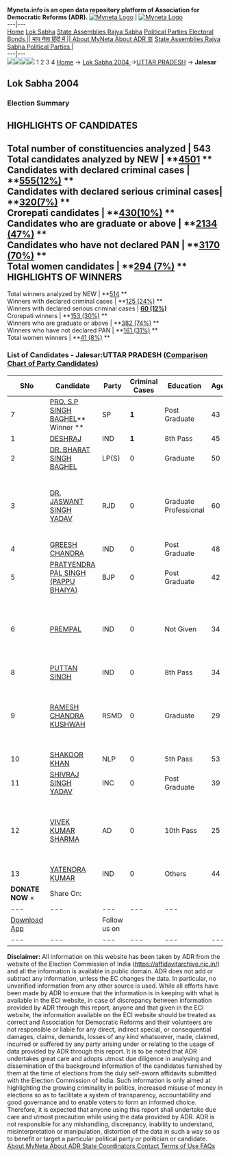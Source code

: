 **Myneta.info is an open data repository platform of Association for Democratic Reforms (ADR).**
[![Myneta Logo](https://www.myneta.info/lib/img/myneta-logo.png)](https://www.myneta.info/) | [![Myneta Logo](https://www.myneta.info/lib/img/adr-logo.png)](https://adrindia.org)  
---|---  
[Home](https://www.myneta.info/) [Lok Sabha](https://www.myneta.info/#ls "Lok Sabha") [ State Assemblies ](https://www.myneta.info/#sa "State Assemblies") [Rajya Sabha](https://www.myneta.info/#rs "Rajya Sabha") [Political Parties ](https://www.myneta.info/party "Political Parties") [ Electoral Bonds ](https://www.myneta.info/electoral_bonds "Electoral Bonds") [ || माय नेता हिंदी में || ](https://translate.google.co.in/translate?prev=hp&hl=en&js=y&u=www.myneta.info&sl=en&tl=hi&history_state0=) [ About MyNeta ](https://adrindia.org/content/about-myneta) [ About ADR ](https://adrindia.org/about-adr/who-we-are) [☰](javascript:void\(0\))
[ State Assemblies ](https://www.myneta.info/#sa "State Assemblies") [ Rajya Sabha ](https://www.myneta.info/#rs "Rajya Sabha") [ Political Parties ](https://www.myneta.info/party "Political Parties")
|   
---|---  
![](https://www.myneta.info/lib/img/banner/banner-1.png)![](https://www.myneta.info/lib/img/banner/banner-2.png)![](https://www.myneta.info/lib/img/banner/banner-3.png)![](https://www.myneta.info/lib/img/banner/banner-4.png)
1  2  3  4 
[Home](https://www.myneta.info/) → [Lok Sabha 2004 ](https://www.myneta.info/loksabha2004/)→[UTTAR PRADESH](https://www.myneta.info/loksabha2004/index.php?action=show_constituencies&state_id=24) → **Jalesar**
### 
## Lok Sabha 2004 
###  Election Summary 
HIGHLIGHTS OF CANDIDATES  
---  
Total number of constituencies analyzed |  543   
Total candidates analyzed by NEW | **[4501](https://www.myneta.info/loksabha2004/index.php?action=summary&subAction=candidates_analyzed&sort=candidate#summary) **  
Candidates with declared criminal cases | **[555(12%)](https://www.myneta.info/loksabha2004/index.php?action=summary&subAction=crime&sort=candidate#summary) **  
Candidates with declared serious criminal cases| **[320(7%)](https://www.myneta.info/loksabha2004/index.php?action=summary&subAction=serious_crime&sort=candidate#summary) **  
Crorepati candidates | **[430(10%)](https://www.myneta.info/loksabha2004/index.php?action=summary&subAction=crorepati&sort=candidate#summary) **  
Candidates who are graduate or above | **[2134 (47%)](https://www.myneta.info/loksabha2004/index.php?action=summary&subAction=education&sort=candidate#summary) **  
Candidates who have not declared PAN | **[3170 (70%)](https://www.myneta.info/loksabha2004/index.php?action=summary&subAction=without_pan&sort=candidate#summary) **  
Total women candidates | **[294 (7%)](https://www.myneta.info/loksabha2004/index.php?action=summary&subAction=women_candidate&sort=candidate#summary) **  
HIGHLIGHTS OF WINNERS  
---  
Total winners analyzed by NEW | **[514](https://www.myneta.info/loksabha2004/index.php?action=summary&subAction=winner_analyzed&sort=candidate#summary) **  
Winners with declared criminal cases | **[125 (24%)](https://www.myneta.info/loksabha2004/index.php?action=summary&subAction=winner_crime&sort=candidate#summary) **  
Winners with declared serious criminal cases | **[60 (12%)](https://www.myneta.info/loksabha2004/index.php?action=summary&subAction=winner_serious_crime&sort=candidate#summary)**  
Crorepati winners | **[153 (30%)](https://www.myneta.info/loksabha2004/index.php?action=summary&subAction=winner_crorepati&sort=candidate#summary) **  
Winners who are graduate or above | **[382 (74%)](https://www.myneta.info/loksabha2004/index.php?action=summary&subAction=winner_education&sort=candidate#summary) **  
Winners who have not declared PAN | **[161 (31%)](https://www.myneta.info/loksabha2004/index.php?action=summary&subAction=winner_without_pan&sort=candidate#summary) **  
Total women winners | **[41 (8%)](https://www.myneta.info/loksabha2004/index.php?action=summary&subAction=winner_women&sort=candidate#summary) **  
### List of Candidates - Jalesar:UTTAR PRADESH ([Comparison Chart of Party Candidates](https://www.myneta.info/loksabha2004/comparisonchart.php?constituency_id=482))
SNo | Candidate| Party| Criminal Cases| Education| Age| Total Assets| Liabilities  
---|---|---|---|---|---|---|---  
7  | [PRO. S.P SINGH BAGHEL](https://www.myneta.info/loksabha2004/candidate.php?candidate_id=4434)** Winner ** | SP | **1** | Post Graduate| 43 | Rs 56,23,000 ~ 56 Lacs+ | Rs 7,87,357 ~ 7 Lacs+  
1  | [DESHRAJ](https://www.myneta.info/loksabha2004/candidate.php?candidate_id=4441) | IND | **1** | 8th Pass| 45 | Rs 34,23,300 ~ 34 Lacs+ | Rs 0 ~   
2  | [DR. BHARAT SINGH BAGHEL](https://www.myneta.info/loksabha2004/candidate.php?candidate_id=4444) | LP(S) | 0 | Graduate| 50 | Rs 5,88,003 ~ 5 Lacs+ | Rs 0 ~   
3  | [DR. JASWANT SINGH YADAV](https://www.myneta.info/loksabha2004/candidate.php?candidate_id=4440) | RJD | 0 | Graduate Professional| 60 | ![](https://myneta.info/image_v2.php?myneta_folder=loksabha2004&candidate_id=4440&col=ta) | ![](https://myneta.info/image_v2.php?myneta_folder=loksabha2004&candidate_id=4440&col=lia)  
4  | [GREESH CHANDRA](https://www.myneta.info/loksabha2004/candidate.php?candidate_id=4447) | IND | 0 | Post Graduate| 48 | Rs 2,00,000 ~ 2 Lacs+ | Rs 0 ~   
5  | [PRATYENDRA PAL SINGH (PAPPU BHAIYA)](https://www.myneta.info/loksabha2004/candidate.php?candidate_id=4435) | BJP | 0 | Post Graduate| 42 | Rs 26,22,585 ~ 26 Lacs+ | Rs 2,70,000 ~ 2 Lacs+  
6  | [PREMPAL](https://www.myneta.info/loksabha2004/candidate.php?candidate_id=4442) | IND | 0 | Not Given| 34 | ![](https://myneta.info/image_v2.php?myneta_folder=loksabha2004&candidate_id=4442&col=ta) | ![](https://myneta.info/image_v2.php?myneta_folder=loksabha2004&candidate_id=4442&col=lia)  
8  | [PUTTAN SINGH](https://www.myneta.info/loksabha2004/candidate.php?candidate_id=4445) | IND | 0 | 8th Pass| 34 | Rs 13,50,000 ~ 13 Lacs+ | Rs 0 ~   
9  | [RAMESH CHANDRA KUSHWAH](https://www.myneta.info/loksabha2004/candidate.php?candidate_id=4438) | RSMD | 0 | Graduate| 29 | ![](https://myneta.info/image_v2.php?myneta_folder=loksabha2004&candidate_id=4438&col=ta) | ![](https://myneta.info/image_v2.php?myneta_folder=loksabha2004&candidate_id=4438&col=lia)  
10  | [SHAKOOR KHAN](https://www.myneta.info/loksabha2004/candidate.php?candidate_id=4443) | NLP | 0 | 5th Pass| 53 | Rs 16,66,500 ~ 16 Lacs+ | Rs 0 ~   
11  | [SHIVRAJ SINGH YADAV](https://www.myneta.info/loksabha2004/candidate.php?candidate_id=4437) | INC | 0 | Post Graduate| 39 | Rs 40,72,678 ~ 40 Lacs+ | Rs 0 ~   
12  | [VIVEK KUMAR SHARMA](https://www.myneta.info/loksabha2004/candidate.php?candidate_id=4446) | AD | 0 | 10th Pass| 25 | ![](https://myneta.info/image_v2.php?myneta_folder=loksabha2004&candidate_id=4446&col=ta) | ![](https://myneta.info/image_v2.php?myneta_folder=loksabha2004&candidate_id=4446&col=lia)  
13  | [YATENDRA KUMAR](https://www.myneta.info/loksabha2004/candidate.php?candidate_id=4439) | IND | 0 | Others| 44 | Rs 1,45,500 ~ 1 Lacs+ | Rs 0 ~   
|  **DONATE NOW** × |  Share On:  | [](https://api.whatsapp.com/send?text=https%3A%2F%2Fmyneta.info%2Fpunjab2022%2Findex.php%3Faction%3Dshow_constituencies%26state_id%3D19) | [](https://www.facebook.com/sharer/sharer.php?u=https%3A%2F%2Fmyneta.info%2Fpunjab2022%2Findex.php%3Faction%3Dshow_constituencies%26state_id%3D19) | [](https://twitter.com/share?url=https%3A%2F%2Fmyneta.info%2Fpunjab2022%2Findex.php%3Faction%3Dshow_constituencies%26state_id%3D19)  
---|---|---|---|---  
| [ Download App ](https://play.google.com/store/apps/details?id=com.webrosoft.myneta1&pcampaignid=pcampaignidMKT-Other-global-all-co-prtnr-py-PartBadge-Mar2515-1) | [](https://play.google.com/store/apps/details?id=com.webrosoft.myneta1&pcampaignid=pcampaignidMKT-Other-global-all-co-prtnr-py-PartBadge-Mar2515-1) |  Follow us on  | [](https://www.facebook.com/adrindia.org/) | [](https://twitter.com/adrspeaks) | [](https://groups.google.com/g/national-election-watch?hl=en&pli=1) | [](https://www.instagram.com/adrspeaks/) | [](https://www.youtube.com/user/adrspeaks) | [](https://sharechat.com/profile/adrspeaks)  
---|---|---|---|---|---|---|---|---  
**Disclaimer:** All information on this website has been taken by ADR from the website of the Election Commission of India (https://affidavitarchive.nic.in/) and all the information is available in public domain. ADR does not add or subtract any information, unless the EC changes the data. In particular, no unverified information from any other source is used. While all efforts have been made by ADR to ensure that the information is in keeping with what is available in the ECI website, in case of discrepancy between information provided by ADR through this report, anyone and that given in the ECI website, the information available on the ECI website should be treated as correct and Association for Democratic Reforms and their volunteers are not responsible or liable for any direct, indirect special, or consequential damages, claims, demands, losses of any kind whatsoever, made, claimed, incurred or suffered by any party arising under or relating to the usage of data provided by ADR through this report. It is to be noted that ADR undertakes great care and adopts utmost due diligence in analysing and dissemination of the background information of the candidates furnished by them at the time of elections from the duly self-sworn affidavits submitted with the Election Commission of India. Such information is only aimed at highlighting the growing criminality in politics, increased misuse of money in elections so as to facilitate a system of transparency, accountability and good governance and to enable voters to form an informed choice. Therefore, it is expected that anyone using this report shall undertake due care and utmost precaution while using the data provided by ADR. ADR is not responsible for any mishandling, discrepancy, inability to understand, misinterpretation or manipulation, distortion of the data in such a way so as to benefit or target a particular political party or politician or candidate. 
[ About MyNeta ](https://adrindia.org/content/about-myneta) [ About ADR ](https://adrindia.org/about-adr/who-we-are) [ State Coordinators ](https://adrindia.org/about-adr/state-coordinators) [ Contact ](https://adrindia.org/contact-us) [ Terms of Use ](https://adrindia.org/content/adr-terms-use) [ FAQs ](https://adrindia.org/content/faqs)
